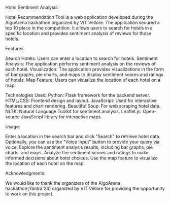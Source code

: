Hotel Sentiment Analysis:

Hotel Recommendation Tool is a web application developed during the AlgoArena hackathon organized by VIT Vellore. The application secured a top 10 place in the competition. It allows users to search for hotels in a specific location and provides sentiment analysis of reviews for those hotels.

Features:

Search Hotels: Users can enter a location to search for hotels.
Sentiment Analysis: The application performs sentiment analysis on the reviews of each hotel.
Visualization: The application provides visualizations in the form of bar graphs, pie charts, and maps to display sentiment scores and ratings of hotels.
Map Feature: Users can visualize the location of each hotel on a map.

Technologies Used:
Python: Flask framework for the backend server.
HTML/CSS: Frontend design and layout.
JavaScript: Used for interactive features and chart rendering.
Beautiful Soup: For web scraping hotel data.
NLTK: Natural Language Toolkit for sentiment analysis.
Leaflet.js: Open-source JavaScript library for interactive maps.

Usage:

Enter a location in the search bar and click "Search" to retrieve hotel data.
Optionally, you can use the "Voice Input" button to provide your query via voice.
Explore the sentiment analysis results, including bar graphs, pie charts, and maps.
Analyze the sentiment scores and ratings to make informed decisions about hotel choices.
Use the map feature to visualize the location of each hotel on the map.

Acknowledgments:

We would like to thank the organizers of the AlgoArena hackathon(Yantra'24) organized by VIT Vellore for providing the opportunity to work on this project.



